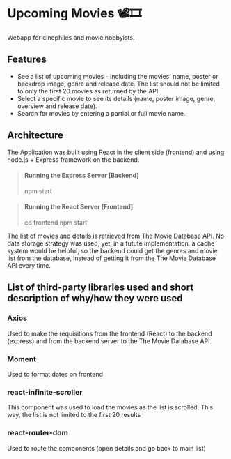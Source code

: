 # Upcoming Movies 📽🎞

Webapp for cinephiles and movie hobbyists.

## Features

- See a list of upcoming movies - including the movies' name, poster or backdrop image,
genre and release date. The list should not be limited to only the first 20 movies as
returned by the API.
- Select a specific movie to see its details (name, poster image, genre, overview and
release date).
- Search for movies by entering a partial or full movie name.


## Architecture

The Application was built using React in the client side (frontend) and using node.js + Express framework on the backend.

> #### Running the Express Server [Backend]
> npm start

> #### Running the React Server [Frontend]
> cd frontend
> npm start

The list of movies and details is retrieved from The Movie Database API.
No data storage strategy was used, yet, in a futute implementation, a cache system would be helpful, so the backend could get the genres and movie list from the database, instead of getting it from the The Movie Database API every time.

## List of third-party libraries used and short description of why/how they were used
### Axios 
Used to make the requisitions from the frontend (React) to the backend (express) and from the backend server to the The Movie Database API.

### Moment
Used to format dates on frontend

### react-infinite-scroller
This component was used to load the movies as the list is scrolled. 
This way, the list is not limited to the first 20 results

### react-router-dom
Used to route the components (open details and go back to main list)
